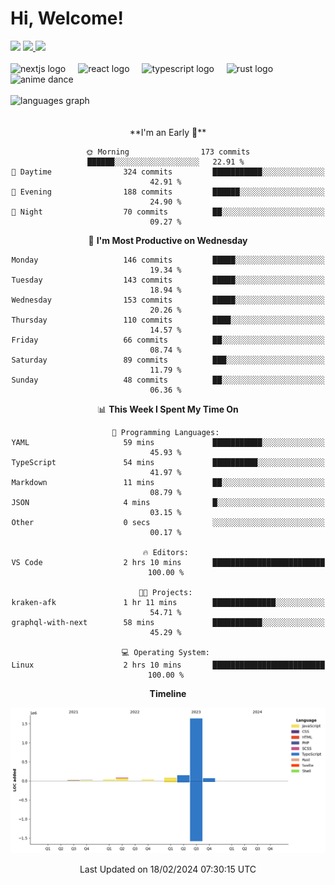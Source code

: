 <div align="center">
  <h1 align="left">
    Hi, Welcome!
  </h1>
  <div align="left">
    <div>
      <img src="https://img.shields.io/github/followers/kraken-afk.svg?style=social&label=Follow&maxAge=2592000" />
      <a href="https://twitter.com/trshppl">
        <img src="https://img.shields.io/twitter/follow/trshppl" />
      </a>
      <a href="https://nv-me.vercel.app">
        <img src="https://img.shields.io/badge/visit-my_site-blue" />
      </a>
    </div>
    <br />
    <div>
      <img src="https://skillicons.dev/icons?i=nextjs" height="40" alt="nextjs logo" />
      <img width="12" />
      <img src="https://skillicons.dev/icons?i=react" height="40" alt="react logo" />
      <img width="12" />
      <img src="https://skillicons.dev/icons?i=ts" height="40" alt="typescript logo" />
      <img width="12" />
      <img src="https://skillicons.dev/icons?i=rust" height="40" alt="rust logo" />
      <img src="https://media.tenor.com/sbvSVkB_hq8AAAAi/anime-dens.gif" alt="anime dance" height="40" />
    </div>
    <br />
    <div>
      <img src="https://github-readme-stats.vercel.app/api/top-langs?username=kraken-afk&locale=en&hide_title=false&layout=compact&card_width=320&langs_count=6&theme=rose_pine&hide_border=true&order=2" height="150" alt="languages graph" />
    </div>
  </div>
  <br />
  <br/>
  <!--START_SECTION:waka-->
**I'm an Early 🐤** 

```text
🌞 Morning                173 commits         ██████░░░░░░░░░░░░░░░░░░░   22.91 % 
🌆 Daytime                324 commits         ███████████░░░░░░░░░░░░░░   42.91 % 
🌃 Evening                188 commits         ██████░░░░░░░░░░░░░░░░░░░   24.90 % 
🌙 Night                  70 commits          ██░░░░░░░░░░░░░░░░░░░░░░░   09.27 % 
```
📅 **I'm Most Productive on Wednesday** 

```text
Monday                   146 commits         █████░░░░░░░░░░░░░░░░░░░░   19.34 % 
Tuesday                  143 commits         █████░░░░░░░░░░░░░░░░░░░░   18.94 % 
Wednesday                153 commits         █████░░░░░░░░░░░░░░░░░░░░   20.26 % 
Thursday                 110 commits         ████░░░░░░░░░░░░░░░░░░░░░   14.57 % 
Friday                   66 commits          ██░░░░░░░░░░░░░░░░░░░░░░░   08.74 % 
Saturday                 89 commits          ███░░░░░░░░░░░░░░░░░░░░░░   11.79 % 
Sunday                   48 commits          ██░░░░░░░░░░░░░░░░░░░░░░░   06.36 % 
```


📊 **This Week I Spent My Time On** 

```text
💬 Programming Languages: 
YAML                     59 mins             ███████████░░░░░░░░░░░░░░   45.93 % 
TypeScript               54 mins             ██████████░░░░░░░░░░░░░░░   41.97 % 
Markdown                 11 mins             ██░░░░░░░░░░░░░░░░░░░░░░░   08.79 % 
JSON                     4 mins              █░░░░░░░░░░░░░░░░░░░░░░░░   03.15 % 
Other                    0 secs              ░░░░░░░░░░░░░░░░░░░░░░░░░   00.17 % 

🔥 Editors: 
VS Code                  2 hrs 10 mins       █████████████████████████   100.00 % 

🐱‍💻 Projects: 
kraken-afk               1 hr 11 mins        ██████████████░░░░░░░░░░░   54.71 % 
graphql-with-next        58 mins             ███████████░░░░░░░░░░░░░░   45.29 % 

💻 Operating System: 
Linux                    2 hrs 10 mins       █████████████████████████   100.00 % 
```

**Timeline**

![Lines of Code chart](https://raw.githubusercontent.com/kraken-afk/kraken-afk/main/assets/bar_graph.png)


 Last Updated on 18/02/2024 07:30:15 UTC
<!--END_SECTION:waka-->
</div>
<br />